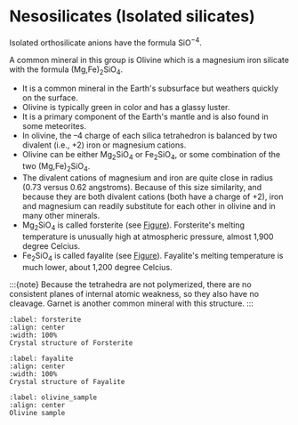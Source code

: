 # Nesosilicates (Isolated silicates)

Isolated orthosilicate anions have the formula $\text{SiO}^{-4}$. 

A common mineral in this group is Olivine which is a magnesium iron silicate with the formula $\text{(Mg,Fe)}_{2}\text{SiO}_{4}$. 
- It is a common mineral in the Earth's subsurface but weathers quickly on the surface.
- Olivine is typically green in color and has a glassy luster. 
- It is a primary component of the Earth's mantle and is also found in some meteorites.
- In olivine, the –4 charge of each silica tetrahedron is balanced by two divalent (i.e., +2) iron or magnesium cations. 
- Olivine can be either $\text{Mg}_{2}\text{SiO}_{4}$ or $\text{Fe}_{2}\text{SiO}_{4}$, or some combination of the two $\text{(Mg,Fe)}_{2}\text{SiO}_{4}$. 
- The divalent cations of magnesium and iron are quite close in radius (0.73 versus 0.62 angstroms). Because of this size similarity, and because they are both divalent cations (both have a charge of +2), iron and magnesium can readily substitute for each other in olivine and in many other minerals. 
- $\text{Mg}_{2}\text{SiO}_{4}$ is called forsterite (see [Figure](#forsterite)). Forsterite's melting temperature is unusually high at atmospheric pressure, almost 1,900 degree Celcius.
- $\text{Fe}_{2}\text{SiO}_{4}$ is called fayalite (see [Figure](#fayalite)). Fayalite's melting temperature is much lower, about 1,200 degree Celcius. 

:::{note}
Because the tetrahedra are not polymerized, there are no consistent planes of internal atomic weakness, so they also have no cleavage. Garnet is another common mineral with this structure.
:::

```{iframe} https://sketchfab.com/models/25bc561645d745ffb9fd8b178ef759e6/embed
:label: forsterite
:align: center
:width: 100%
Crystal structure of Forsterite
```

```{iframe} https://sketchfab.com/models/95dc9acb561240db830b8d4b125f9ca0/embed
:label: fayalite
:align: center
:width: 100%
Crystal structure of Fayalite
```

```{figure} https://upload.wikimedia.org/wikipedia/commons/f/fb/Olivine-gem7-10a.jpg
:label: olivine_sample
:align: center
Olivine sample
```